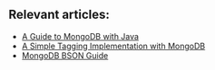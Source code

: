 ## Relevant articles:

- [A Guide to MongoDB with Java](http://www.baeldung.com/java-mongodb)
- [A Simple Tagging Implementation with MongoDB](http://www.baeldung.com/mongodb-tagging)
- [MongoDB BSON Guide](https://www.baeldung.com/mongodb-bson)

